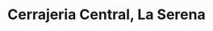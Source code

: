 ---
title: "Cerrajeria Central, La Serena"
url: /la-serena/cerrajeria-central-la-serena/
shop: Schlüsseldienst
---